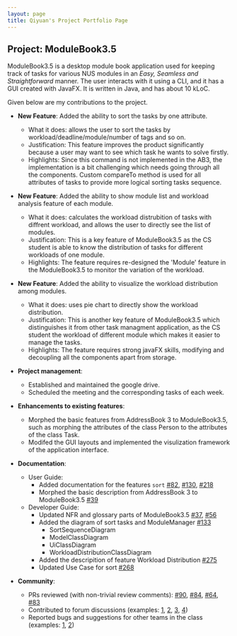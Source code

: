 ```yaml
---
layout: page
title: Qiyuan's Project Portfolio Page
---
```


## Project: ModuleBook3.5

ModuleBook3.5 is a desktop module book application used for keeping track of tasks for various NUS modules
in an *Easy, Seamless and Straightforward* manner. 
The user interacts with it using a CLI, and it has a GUI created with JavaFX. It is written in Java, and has about 10 kLoC.

Given below are my contributions to the project.

* **New Feature**: Added the ability to sort the tasks by one attribute.
  * What it does: allows the user to sort the tasks by workload/deadline/module/number of tags and so on.
  * Justification: This feature improves the product significantly because a user may want to see which task he wants to solve firstly. 
  * Highlights: Since this command is not implemented in the AB3, the implementation is a bit challenging which needs going through all the components. 
	Custom compareTo method is used for all attributes of tasks to provide more logical sorting tasks sequence. 

* **New Feature**: Added the ability to show module list and workload analysis feature of each module.
  * What it does: calculates the workload distrubition of tasks with diffrent workload, and allows the user to directly see the list of modules.
  * Justification: This is a key feature of ModuleBook3.5 as the CS student is able to know the distribution of tasks for different workloads of one module.
  * Highlights: The feature requires re-designed the 'Module' feature in the ModuleBook3.5 to monitor the variation of the workload. 

* **New Feature**: Added the ability to visualize the workload distribution among modules.
  * What it does: uses pie chart to directly show the workload distribution.
  * Justification: This is another key feature of ModuleBook3.5 which distinguishes it from other task managment application, as the CS student the workload of different module which makes it easier to manage the tasks.
  * Highlights: The feature requires strong javaFX skills, modifying and decoupling all the components apart from storage.

* **Project management**:
  * Established and maintained the google drive.
  * Scheduled the meeting and the corresponding tasks of each week.

* **Enhancements to existing features**:
  * Morphed the basic features from AddressBook 3 to ModuleBook3.5, such as morphing the attributes of the class Person to the attributes of the class Task.
  * Modifed the GUI layouts and implemented the visulization framework of the application interface.

* **Documentation**:
  * User Guide:
    * Added documentation for the features `sort` [\#82](https://github.com/AY2021S2-CS2103T-T13-2/tp/pull/82), [\#130](https://github.com/AY2021S2-CS2103T-T13-2/tp/pull/130), [\#218](https://github.com/AY2021S2-CS2103T-T13-2/tp/pull/218)
    * Morphed the basic description from AddressBook 3 to ModuleBook3.5 [\#39](https://github.com/AY2021S2-CS2103T-T13-2/tp/pull/39)
  * Developer Guide:
    * Updated NFR and glossary parts of ModuleBook3.5 [\#37](https://github.com/AY2021S2-CS2103T-T13-2/tp/pull/37), [\#56](https://github.com/AY2021S2-CS2103T-T13-2/tp/pull/56)
    * Added the diagram of sort tasks and ModuleManager [\#133](https://github.com/AY2021S2-CS2103T-T13-2/tp/pull/133) 
        * SortSequenceDiagram
    	* ModelClassDiagram
    	* UiClassDiagram
    	* WorkloadDistributionClassDiagram
    * Added the descripition of feature Workload Distribution [\#275](https://github.com/AY2021S2-CS2103T-T13-2/tp/pull/275) 
    * Updated Use Case for sort [\#268](https://github.com/AY2021S2-CS2103T-T13-2/tp/pull/268)

* **Community**:
  * PRs reviewed (with non-trivial review comments): [\#90](https://github.com/AY2021S2-CS2103T-T13-2/tp/pull/90), [\#84](https://github.com/AY2021S2-CS2103T-T13-2/tp/pull/84), [\#64](https://github.com/AY2021S2-CS2103T-T13-2/tp/pull/64), [\#83](https://github.com/AY2021S2-CS2103T-T13-2/tp/pull/83)
  * Contributed to forum discussions (examples: [1](https://github.com/nus-cs2103-AY2021S2/forum/issues/137), [2](https://github.com/nus-cs2103-AY2021S2/forum/issues/245), [3](https://github.com/nus-cs2103-AY2021S2/forum/issues/206), [4](https://github.com/nus-cs2103-AY2021S2/forum/issues/15))
  * Reported bugs and suggestions for other teams in the class (examples: [1](https://github.com/AY2021S2-CS2103T-W10-4/tp/issues/220), [2](https://github.com/AY2021S2-CS2103T-W10-4/tp/issues/219))
  
